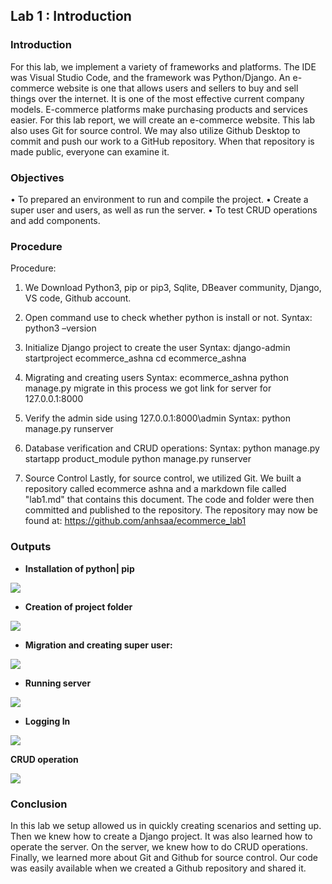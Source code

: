 
## Lab 1 : Introduction




### Introduction

For this lab, we implement a variety of frameworks and platforms. The IDE was Visual Studio Code, and the framework was Python/Django. An e-commerce website is one that allows users and sellers to buy and sell things over the internet. It is one of the most effective current company models. E-commerce platforms make purchasing products and services easier. For this lab report, we will create an e-commerce website.
This lab also uses Git for source control. We may also utilize Github Desktop to commit and push our work to a GitHub repository. When that repository is made public, everyone can examine it.



### Objectives

•	To prepared an environment to run and compile the project.
•	Create a super user and users, as well as run the server.
•	To test CRUD operations and add components.


### Procedure

Procedure:
1.	We Download Python3, pip or pip3, Sqlite, DBeaver community, Django, VS code, Github account.

2.	Open command use to check whether python is install or not.
Syntax:
 python3 –version

3.	Initialize Django project to create the user 
Syntax:
django-admin startproject ecommerce_ashna
cd ecommerce_ashna
4.	Migrating and creating users
Syntax:
 ecommerce_ashna
python manage.py migrate
in this process we got link for server for 127.0.0.1:8000

5.	Verify the admin side using 127.0.0.1:8000\admin
Syntax:
python manage.py runserver

6.	Database verification and CRUD operations:
Syntax:
python manage.py startapp product_module
python manage.py runserver

7.	Source Control
Lastly, for source control, we utilized Git. We built a repository called ecommerce ashna and a markdown file called "lab1.md" that contains this document. The code and folder were then committed and published to the repository. The repository may now be found at: https://github.com/anhsaa/ecommerce_lab1



### Outputs

- **Installation of python| pip**

![](https://scontent.xx.fbcdn.net/v/t1.15752-9/280298287_419373520010677_8787542285354514019_n.png?stp=dst-png_p206x206&_nc_cat=107&ccb=1-7&_nc_sid=aee45a&_nc_ohc=FacKmaE35y4AX-qQOgv&_nc_ad=z-m&_nc_cid=0&_nc_ht=scontent.xx&oh=03_AVIWmGQP7zxjYThTzM_H0SjF91PAesR34egdpi1SDYpUvg&oe=62E25586)

- **Creation of project folder**

![](https://scontent.xx.fbcdn.net/v/t1.15752-9/280110007_520999829525030_6320577654250451081_n.png?stp=dst-png_p206x206&_nc_cat=110&ccb=1-7&_nc_sid=aee45a&_nc_ohc=g1b5iZCN7tYAX9D5Vsy&_nc_ad=z-m&_nc_cid=0&_nc_ht=scontent.xx&oh=03_AVKyAT7MIKl8a9t1HIlS_Pw9s7xTdyeqhxvTYbMacZWo8g&oe=62E19861)


- **Migration and creating super user:**

![](https://scontent.xx.fbcdn.net/v/t1.15752-9/280100316_1003713720281266_8116799199405200024_n.png?stp=dst-png_p206x206&_nc_cat=110&ccb=1-7&_nc_sid=aee45a&_nc_ohc=0GL2e1AlNYUAX-cXoRT&_nc_ad=z-m&_nc_cid=0&_nc_ht=scontent.xx&oh=03_AVKhvnPnSkMc5DbQV-Q4iSqF6ZdZgNkIVFJa6MNni3dpfA&oe=62E2C807)


- **Running server**

![](https://scontent.xx.fbcdn.net/v/t1.15752-9/280326100_374482437946718_5000888598667940158_n.png?stp=dst-png_p206x206&_nc_cat=103&ccb=1-7&_nc_sid=aee45a&_nc_ohc=DAVZwDlCc38AX9AdVxh&_nc_ad=z-m&_nc_cid=0&_nc_ht=scontent.xx&oh=03_AVJGmS1mX-1Cywf9l1hcp-FK1K_Qp-6paVztnu9iSNG8og&oe=62E4B934)

- **Logging In**

![](https://scontent.xx.fbcdn.net/v/t1.15752-9/280100316_1003713720281266_8116799199405200024_n.png?stp=dst-png_p206x206&_nc_cat=110&ccb=1-7&_nc_sid=aee45a&_nc_ohc=0GL2e1AlNYUAX-cXoRT&_nc_ad=z-m&_nc_cid=0&_nc_ht=scontent.xx&oh=03_AVKhvnPnSkMc5DbQV-Q4iSqF6ZdZgNkIVFJa6MNni3dpfA&oe=62E2C807)

**CRUD operation**

![](https://scontent.xx.fbcdn.net/v/t1.15752-9/280132448_703991261024894_619684829338131239_n.png?stp=dst-png_p206x206&_nc_cat=111&ccb=1-7&_nc_sid=aee45a&_nc_ohc=9-_iHkWjxv8AX_eTAKt&_nc_ad=z-m&_nc_cid=0&_nc_ht=scontent.xx&oh=03_AVJIPuG8oQHedHRJO3jXB05O7SjryorjwXgONDWn7_-O0A&oe=62E519AE)


### Conclusion
In this lab we setup allowed us in quickly creating scenarios and setting up. Then we knew how to create a Django project. It was also learned how to operate the server. On the server, we knew how to do CRUD operations. Finally, we learned more about Git and Github for source control. Our code was easily available when we created a Github repository and shared it.
